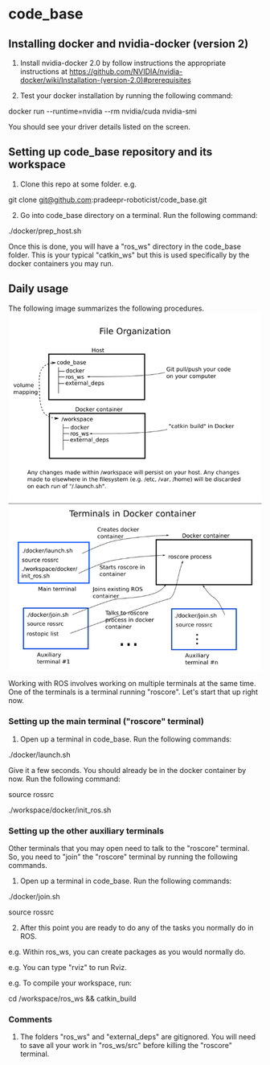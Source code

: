 # code_base

## Installing docker and nvidia-docker (version 2)
1. Install nvidia-docker 2.0 by follow instructions the appropriate instructions at https://github.com/NVIDIA/nvidia-docker/wiki/Installation-(version-2.0)#prerequisites

2. Test your docker installation by running the following command:

docker run --runtime=nvidia --rm nvidia/cuda nvidia-smi

You should see your driver details listed on the screen.

## Setting up code_base repository and its workspace

1. Clone this repo at some folder. e.g.

git clone git@github.com:pradeepr-roboticist/code_base.git

2. Go into code_base directory on a terminal. Run the following command:

./docker/prep_host.sh

Once this is done, you will have a "ros_ws" directory in the code_base folder. This is your typical "catkin_ws" but this is used specifically by the docker containers you may run.

## Daily usage
The following image summarizes the following procedures.
![SummaryDiagram](docker/diagram.png?raw=true "Diagram")

Working with ROS involves working on multiple terminals at the same time. One of the terminals is a terminal running "roscore". Let's start that up right now.

### Setting up the main terminal ("roscore" terminal)
1. Open up a terminal in code_base. Run the following commands:

./docker/launch.sh

Give it a few seconds. You should already be in the docker container by now. Run the following command:

source rossrc

./workspace/docker/init_ros.sh

### Setting up the other auxiliary terminals
Other terminals that you may open need to talk to the "roscore" terminal. So, you need to "join" the "roscore" terminal by running the following commands.

1. Open up a terminal in code_base. Run the following commands:

./docker/join.sh

source rossrc

2. After this point you are ready to do any of the tasks you normally do in ROS.

e.g. Within ros_ws, you can create packages as you would normally do.

e.g. You can type "rviz" to run Rviz.

e.g. To compile your workspace, run: 

cd /workspace/ros_ws && catkin_build

### Comments
1. The folders "ros_ws" and "external_deps" are gitignored. You will need to save all your work in "ros_ws/src" before killing the "roscore" terminal.
